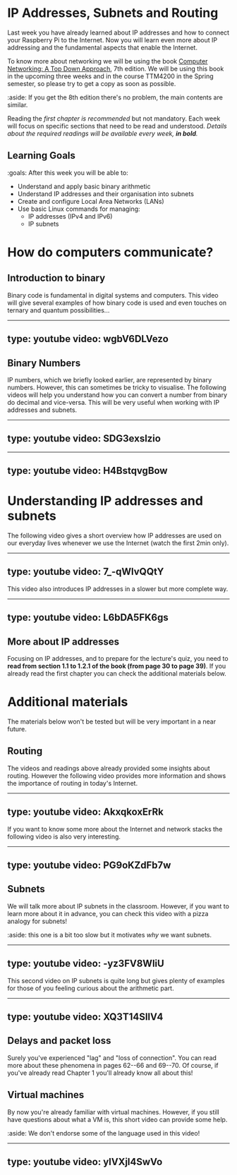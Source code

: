 # IP Addresses, Subnets and Routing

Last week you have already learned about IP addresses and how to connect your Raspberry Pi to the Internet.
Now you will learn even more about IP addressing and the fundamental aspects that enable the Internet.

To know more about networking we will be using the book [Computer Networking: A Top Down Approach](http://gaia.cs.umass.edu/kurose_ross/index.html), 7th edition.
We will be using this book in the upcoming three weeks and in the course TTM4200 in the Spring semester, so please try to get a copy as soon as possible.

:aside: If you get the 8th edition there's no problem, the main contents are similar.


Reading the *first chapter is recommended* but not mandatory.
Each week will focus on specific sections that need to be read and understood.
*Details about the required readings will be available every week, **in bold**.*

## Learning Goals

:goals: After this week you will be able to:

- Understand and apply basic binary arithmetic
- Understand IP addresses and their organisation into subnets
- Create and configure Local Area Networks (LANs)
- Use basic Linux commands for managing:
    - IP addresses (IPv4 and IPv6)
    - IP subnets


# How do computers communicate?

## Introduction to binary

Binary code is fundamental in digital systems and computers.
This video will give several examples of how binary code is used and even touches on ternary and quantum possibilities...

---
type: youtube
video: wgbV6DLVezo
---

## Binary Numbers

IP numbers, which we briefly looked earlier, are represented by binary numbers.
However, this can sometimes be tricky to visualise.
The following videos will help you understand how you can convert a number from binary do decimal and vice-versa. 
This will be very useful when working with IP addresses and subnets.

---
type: youtube
video: SDG3exslzio
---

---
type: youtube
video: H4BstqvgBow
---



# Understanding IP addresses and subnets

The following video gives a short overview how IP addresses are used on our everyday lives whenever we use the Internet (watch the first 2min only).

---
type: youtube
video: 7_-qWlvQQtY
---
<!--_ -->

This video also introduces IP addresses in a slower but more complete way.

---
type: youtube
video: L6bDA5FK6gs
---


## More about IP addresses

Focusing on IP addresses, and to prepare for the lecture's quiz, you need to **read from section 1.1 to 1.2.1 of the book (from page 30 to page 39)**.
If you already read the first chapter you can check the additional materials below.


# Additional materials

The materials below won't be tested but will be very important in a near future.

## Routing

The videos and readings above already provided some insights about routing.
However the following video provides more information and shows the importance of routing in today's Internet.

---
type: youtube
video: AkxqkoxErRk
---

If you want to know some more about the Internet and network stacks the following video is also very interesting.

---
type: youtube
video: PG9oKZdFb7w
---


## Subnets

We will talk more about IP subnets in the classroom.
However, if you want to learn more about it in advance, you can check this video with a pizza analogy for subnets!

:aside: this one is a bit too slow but it motivates _why_ we want subnets.

---
type: youtube
video: -yz3FV8WliU
---

This second video on IP subnets is quite long but gives plenty of examples for those of you feeling curious about the arithmetic part.

---
type: youtube
video: XQ3T14SIlV4
---


## Delays and packet loss

Surely you've experienced "lag" and "loss of connection".
You can read more about these phenomena in pages 62--66 and 69--70.
Of course, if you've already read Chapter 1 you'll already know all about this!


## Virtual machines

By now you're already familiar with virtual machines.
However, if you still have questions about what a VM is, this short video can provide some help.

:aside: We don't endorse some of the language used in this video!


---
type: youtube
video: yIVXjl4SwVo
---


